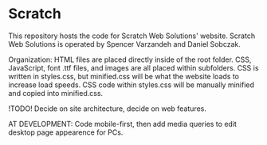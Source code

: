 # Scratch

This repository hosts the code for Scratch Web Solutions' website. Scratch Web Solutions is operated by Spencer Varzandeh and Daniel Sobczak.

Organization:
HTML files are placed directly inside of the root folder. CSS, JavaScript, font .ttf files, and images are all placed within subfolders.
CSS is written in styles.css, but minified.css will be what the website loads to increase load speeds. CSS code within styles.css will be manually minified and copied into minified.css.



!TODO!
Decide on site architecture, decide on web features.

AT DEVELOPMENT:
Code mobile-first, then add media queries to edit desktop page appearence for PCs.
